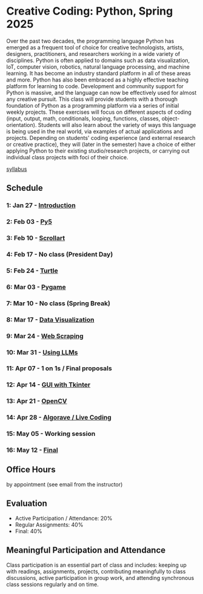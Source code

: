 # Creative Coding: Python, Spring 2025
Over the past two decades, the programming language Python has emerged as a frequent tool of choice for creative technologists, artists, designers, practitioners, and researchers working in a wide variety of disciplines. Python is often applied to domains such as data visualization, IoT, computer vision, robotics, natural language processing, and machine learning. It has become an industry standard platform in all of these areas and more. Python has also been embraced as a highly effective teaching platform for learning to code. Development and community support for Python is massive, and the language can now be effectively used for almost any creative pursuit. This class will provide students with a thorough foundation of Python as a programming platform via a series of initial weekly projects. These exercises will focus on different aspects of coding (input, output, math, conditionals, looping, functions, classes, object-orientation). Students will also learn about the variety of ways this language is being used in the real world, via examples of actual applications and projects. Depending on students' coding experience (and external research or creative practice), they will (later in the semester) have a choice of either applying Python to their existing studio/research projects, or carrying out individual class projects with foci of their choice. 

[syllabus](https://docs.google.com/document/d/1HOBL_Plni3Va8ubqAMLC3b7CIFau3oJjRnD5VfYlwDM/edit?tab=t.0)
## Schedule
### 1: Jan 27 - [Introduction](/week1-intro/README.md)
### 2: Feb 03 - [Py5](/week2-py5/README.md)
### 3: Feb 10 - [Scrollart](/week3-scrollart/README.md)
### 4: Feb 17 - No class (President Day)
### 5: Feb 24 - [Turtle](/week5-turtle/README.md)
### 6: Mar 03 - [Pygame](/week6-pygame/README.md)
### 7: Mar 10 - No class (Spring Break)
### 8: Mar 17 - [Data Visualization](/week8-datavis/README.md)
### 9: Mar 24 - [Web Scraping](/week9-webscraping/README.md)
### 10: Mar 31 - [Using LLMs](/week10-using-llms/README.md)
### 11: Apr 07 - 1 on 1s / Final proposals
### 12: Apr 14 - [GUI with Tkinter](/week12-gui-tkinter/README.md)
### 13: Apr 21 - [OpenCV](/week13-opencv/README.md)
### 14: Apr 28 - [Algorave / Live Coding](/week14-algorave/README.md)
### 15: May 05 - Working session
### 16: May 12 - [Final](https://github.com/leey611/s25cc-python/wiki#final)

## Office Hours
by appointment (see email from the instructor)

## Evaluation
- Active Participation / Attendance: 20%
- Regular Assignments: 40%
- Final: 40%

## Meaningful Participation and Attendance
Class participation is an essential part of class and includes: keeping up with readings, assignments, projects, contributing meaningfully to class discussions, active participation in group work, and attending synchronous class sessions regularly and on time.